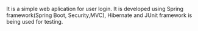 It is a simple web aplication for user login. It is developed using Spring framework(Spring Boot, Security,MVC), Hibernate and JUnit framework is being used for testing.
